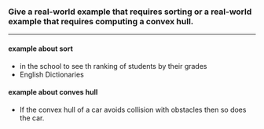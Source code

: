 <h3>Give a real-world example that requires sorting or a real-world example that requires computing a convex hull.</h3>
<hr>
<h4>example about sort</h4>

<ul>
<li>in the school to see th ranking of students by their grades</li>
<li>English Dictionaries</li>
</ul>

<h4>example about conves hull</h4>

<ul>
<li>If the convex hull of a car avoids collision with obstacles then so does the car.</li>
</ul>
